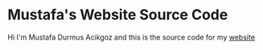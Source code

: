 # Mustafa's Website Source Code

Hi I'm Mustafa Durmus Acikgoz and this is the source code for my [website](https://mustafadurmus.dev/)


